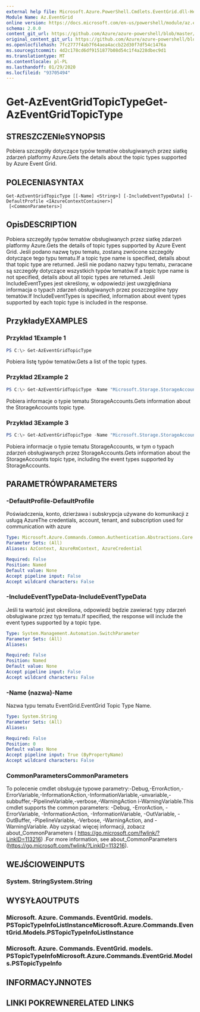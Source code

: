 ```yaml
---
external help file: Microsoft.Azure.PowerShell.Cmdlets.EventGrid.dll-Help.xml
Module Name: Az.EventGrid
online version: https://docs.microsoft.com/en-us/powershell/module/az.eventgrid/get-azeventgridtopictype
schema: 2.0.0
content_git_url: https://github.com/Azure/azure-powershell/blob/master/src/EventGrid/EventGrid/help/Get-AzEventGridTopicType.md
original_content_git_url: https://github.com/Azure/azure-powershell/blob/master/src/EventGrid/EventGrid/help/Get-AzEventGridTopicType.md
ms.openlocfilehash: 7fc2777f4ab7f64aea4accb22d30f7df54c1476a
ms.sourcegitcommit: 4d2c178cd6df9151877b08d54c1f4a228dbec9d1
ms.translationtype: MT
ms.contentlocale: pl-PL
ms.lasthandoff: 01/29/2020
ms.locfileid: "93705494"
---
```

# <span data-ttu-id="47013-101">Get-AzEventGridTopicType</span><span class="sxs-lookup"><span data-stu-id="47013-101">Get-AzEventGridTopicType</span></span>

## <span data-ttu-id="47013-102">STRESZCZENIe</span><span class="sxs-lookup"><span data-stu-id="47013-102">SYNOPSIS</span></span>
<span data-ttu-id="47013-103">Pobiera szczegóły dotyczące typów tematów obsługiwanych przez siatkę zdarzeń platformy Azure.</span><span class="sxs-lookup"><span data-stu-id="47013-103">Gets the details about the topic types supported by Azure Event Grid.</span></span>

## <span data-ttu-id="47013-104">POLECENIA</span><span class="sxs-lookup"><span data-stu-id="47013-104">SYNTAX</span></span>

```
Get-AzEventGridTopicType [[-Name] <String>] [-IncludeEventTypeData] [-DefaultProfile <IAzureContextContainer>]
 [<CommonParameters>]
```

## <span data-ttu-id="47013-105">Opis</span><span class="sxs-lookup"><span data-stu-id="47013-105">DESCRIPTION</span></span>
<span data-ttu-id="47013-106">Pobiera szczegóły typów tematów obsługiwanych przez siatkę zdarzeń platformy Azure.</span><span class="sxs-lookup"><span data-stu-id="47013-106">Gets the details of topic types supported by Azure Event Grid.</span></span>
<span data-ttu-id="47013-107">Jeśli podano nazwę typu tematu, zostaną zwrócone szczegóły dotyczące tego typu tematu.</span><span class="sxs-lookup"><span data-stu-id="47013-107">If a topic type name is specified, details about that topic type are returned.</span></span>
<span data-ttu-id="47013-108">Jeśli nie podano nazwy typu tematu, zwracane są szczegóły dotyczące wszystkich typów tematów.</span><span class="sxs-lookup"><span data-stu-id="47013-108">If a topic type name is not specified, details about all topic types are returned.</span></span>
<span data-ttu-id="47013-109">Jeśli IncludeEventTypes jest określony, w odpowiedzi jest uwzględniana informacja o typach zdarzeń obsługiwanych przez poszczególne typy tematów.</span><span class="sxs-lookup"><span data-stu-id="47013-109">If IncludeEventTypes is specified, information about event types supported by each topic type is included in the response.</span></span>

## <span data-ttu-id="47013-110">Przykłady</span><span class="sxs-lookup"><span data-stu-id="47013-110">EXAMPLES</span></span>

### <span data-ttu-id="47013-111">Przykład 1</span><span class="sxs-lookup"><span data-stu-id="47013-111">Example 1</span></span>
```powershell
PS C:\> Get-AzEventGridTopicType
```

<span data-ttu-id="47013-112">Pobiera listę typów tematów.</span><span class="sxs-lookup"><span data-stu-id="47013-112">Gets a list of the topic types.</span></span>

### <span data-ttu-id="47013-113">Przykład 2</span><span class="sxs-lookup"><span data-stu-id="47013-113">Example 2</span></span>
```powershell
PS C:\> Get-AzEventGridTopicType -Name "Microsoft.Storage.StorageAccounts"
```

<span data-ttu-id="47013-114">Pobiera informacje o typie tematu StorageAccounts.</span><span class="sxs-lookup"><span data-stu-id="47013-114">Gets information about the StorageAccounts topic type.</span></span>

### <span data-ttu-id="47013-115">Przykład 3</span><span class="sxs-lookup"><span data-stu-id="47013-115">Example 3</span></span>
```powershell
PS C:\> Get-AzEventGridTopicType -Name "Microsoft.Storage.StorageAccounts" -IncludeEventTypeData
```

<span data-ttu-id="47013-116">Pobiera informacje o typie tematu StorageAccounts, w tym o typach zdarzeń obsługiwanych przez StorageAccounts.</span><span class="sxs-lookup"><span data-stu-id="47013-116">Gets information about the StorageAccounts topic type, including the event types supported by StorageAccounts.</span></span>

## <span data-ttu-id="47013-117">PARAMETRÓW</span><span class="sxs-lookup"><span data-stu-id="47013-117">PARAMETERS</span></span>

### <span data-ttu-id="47013-118">-DefaultProfile</span><span class="sxs-lookup"><span data-stu-id="47013-118">-DefaultProfile</span></span>
<span data-ttu-id="47013-119">Poświadczenia, konto, dzierżawa i subskrypcja używane do komunikacji z usługą Azure</span><span class="sxs-lookup"><span data-stu-id="47013-119">The credentials, account, tenant, and subscription used for communication with azure</span></span>

```yaml
Type: Microsoft.Azure.Commands.Common.Authentication.Abstractions.Core.IAzureContextContainer
Parameter Sets: (All)
Aliases: AzContext, AzureRmContext, AzureCredential

Required: False
Position: Named
Default value: None
Accept pipeline input: False
Accept wildcard characters: False
```

### <span data-ttu-id="47013-120">-IncludeEventTypeData</span><span class="sxs-lookup"><span data-stu-id="47013-120">-IncludeEventTypeData</span></span>
<span data-ttu-id="47013-121">Jeśli ta wartość jest określona, odpowiedź będzie zawierać typy zdarzeń obsługiwane przez typ tematu.</span><span class="sxs-lookup"><span data-stu-id="47013-121">If specified, the response will include the event types supported by a topic type.</span></span>

```yaml
Type: System.Management.Automation.SwitchParameter
Parameter Sets: (All)
Aliases:

Required: False
Position: Named
Default value: None
Accept pipeline input: False
Accept wildcard characters: False
```

### <span data-ttu-id="47013-122">-Name (nazwa)</span><span class="sxs-lookup"><span data-stu-id="47013-122">-Name</span></span>
<span data-ttu-id="47013-123">Nazwa typu tematu EventGrid.</span><span class="sxs-lookup"><span data-stu-id="47013-123">EventGrid Topic Type Name.</span></span>

```yaml
Type: System.String
Parameter Sets: (All)
Aliases:

Required: False
Position: 0
Default value: None
Accept pipeline input: True (ByPropertyName)
Accept wildcard characters: False
```

### <span data-ttu-id="47013-124">CommonParameters</span><span class="sxs-lookup"><span data-stu-id="47013-124">CommonParameters</span></span>
<span data-ttu-id="47013-125">To polecenie cmdlet obsługuje typowe parametry:-Debug,-ErrorAction,-ErrorVariable,-InformationAction,-InformationVariable,-unvariable,-subbuffer,-PipelineVariable,-verbose,-WarningAction i-WarningVariable.</span><span class="sxs-lookup"><span data-stu-id="47013-125">This cmdlet supports the common parameters: -Debug, -ErrorAction, -ErrorVariable, -InformationAction, -InformationVariable, -OutVariable, -OutBuffer, -PipelineVariable, -Verbose, -WarningAction, and -WarningVariable.</span></span> <span data-ttu-id="47013-126">Aby uzyskać więcej informacji, zobacz about_CommonParameters ( https://go.microsoft.com/fwlink/?LinkID=113216) .</span><span class="sxs-lookup"><span data-stu-id="47013-126">For more information, see about_CommonParameters (https://go.microsoft.com/fwlink/?LinkID=113216).</span></span>

## <span data-ttu-id="47013-127">WEJŚCIOWE</span><span class="sxs-lookup"><span data-stu-id="47013-127">INPUTS</span></span>

### <span data-ttu-id="47013-128">System. String</span><span class="sxs-lookup"><span data-stu-id="47013-128">System.String</span></span>

## <span data-ttu-id="47013-129">WYSYŁA</span><span class="sxs-lookup"><span data-stu-id="47013-129">OUTPUTS</span></span>

### <span data-ttu-id="47013-130">Microsoft. Azure. Commands. EventGrid. models. PSTopicTypeInfoListInstance</span><span class="sxs-lookup"><span data-stu-id="47013-130">Microsoft.Azure.Commands.EventGrid.Models.PSTopicTypeInfoListInstance</span></span>

### <span data-ttu-id="47013-131">Microsoft. Azure. Commands. EventGrid. models. PSTopicTypeInfo</span><span class="sxs-lookup"><span data-stu-id="47013-131">Microsoft.Azure.Commands.EventGrid.Models.PSTopicTypeInfo</span></span>

## <span data-ttu-id="47013-132">INFORMACYJN</span><span class="sxs-lookup"><span data-stu-id="47013-132">NOTES</span></span>

## <span data-ttu-id="47013-133">LINKI POKREWNE</span><span class="sxs-lookup"><span data-stu-id="47013-133">RELATED LINKS</span></span>
